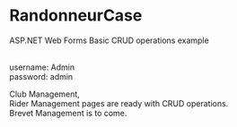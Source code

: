 # RandonneurCase
<p>ASP.NET Web Forms Basic CRUD operations example</p><br>
username: Admin <br> password: admin <br>

Club Management, <br>
Rider Management pages are ready with CRUD operations.<br>
Brevet Management is to come.
